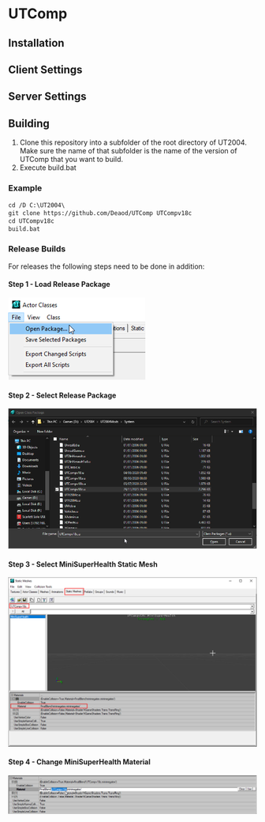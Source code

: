 # UTComp

## Installation

## Client Settings

## Server Settings

## Building

1. Clone this repository into a subfolder of the root directory of UT2004. Make sure the name of that subfolder is the name of the version of UTComp that you want to build.
2. Execute build.bat

### Example

```
cd /D C:\UT2004\
git clone https://github.com/Deaod/UTComp UTCompv18c
cd UTCompv18c
build.bat
```

### Release Builds

For releases the following steps need to be done in addition:

#### Step 1 - Load Release Package

![Step 1 - Open Actor Class Browser, under main menu File, select Open Package](Docs/Release_Step_1.png)

#### Step 2 - Select Release Package

![Step 2 - File Open Menu, Select UTComp .u-File to be released](Docs/Release_Step_2.png)

#### Step 3 - Select MiniSuperHealth Static Mesh

![Step 3 - Open Static Mesh Browser, Select Release Package, Select MiniSuperHealth Mesh, Open Materials[0] Property](Docs/Release_Step_3.png)

#### Step 4 - Change MiniSuperHealth Material

![Step 4 - Select Property Materials[0].Material, Replace FinalBlend'minimegatex.minimegatex' with FinalBlend'[Release Package].minimegatex'](Docs/Release_Step_4.png)